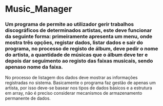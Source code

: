 # Music_Manager
### Um programa de permite ao utilizador gerir trabalhos discográficos de determinados artistas, este deve funcionar da seguinte forma: primeiramente apresenta um menu, onde mostra três opções, registar dados, listar dados e sair do programa, no processo de registo de álbum, deve pedir o nome do artista,  a quantidade de músicas que o álbum deve ter e depois dar seguimento ao registo das faixas musicais, sendo apenaso nome da faixa. 
No processo de listagem dos dados deve mostrar as informações registradas no sistema. 
Basicamente o programa faz gestão de apenas um artista, por isso deve-se basear nos tipos de dados básicos e a estrutura em array, não é preciso considerar mecanismos de armazenamento permanente de dados.
